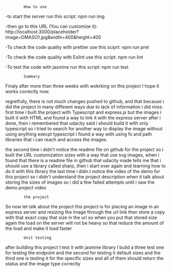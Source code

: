             How to use

-to start the server run this script:
npm run img

-then go to this URL (You can customize it):
http://localhost:3000/placeholder?image=DMASO1.jpg&width=400&height=400

-To check the code quality with prettier use this sciprt:
npm run pret

-To check the code quality with Eslint use this script:
npm run lint

-To test the code with jasmine run this script:
npm run test

  
            Summary

Finaly after more than three weeks with wokrking on this project I hope it works correctly now.

regretfully, there is not much changes pushed to github,
and that because i did the project in many different ways
due to lack of information i did miss:
first time i built the project with Typescript and express.js but the images i built it with HTML 
and found a way to link it with the express server after i done, then i remembered that udacity said i should build it with only typescript
so i tried to search for another way to display the image without using anything execpt typescript i found a way with using fs and path libraries that i can reach and access the images. 

the second time i didn't notice the readme file on github for the project so i built the URL customization sizes with a way that use svg images,
when i found that there is a readme file in github that udacity made tells me that i should use a library called sharp, then i start over again
and learning how to do it with this library
the last time i didn.t notice the video of the demo for this project so i didn't understand the project description when it talk about storing the sizes of images 
so i did a few failed attempts until i saw the demo project video 




            the project
 
 So now let talk about the project 
this project is for placing an image in an express server 
and resizing the image through the url link 
then store a copy with that exact copy that size in the url 
so when you put that stored size again the load on the server will not be heavy
so that reduce the amount of the load and make it load faster

            Unit testing

after building this project I test it with jasmine library
I build a three test 
one for testing the endpoint
and the second for testing it default sizes
and the third one is testing it for the specific sizes 
and all of them should return the status and the image type correctly
